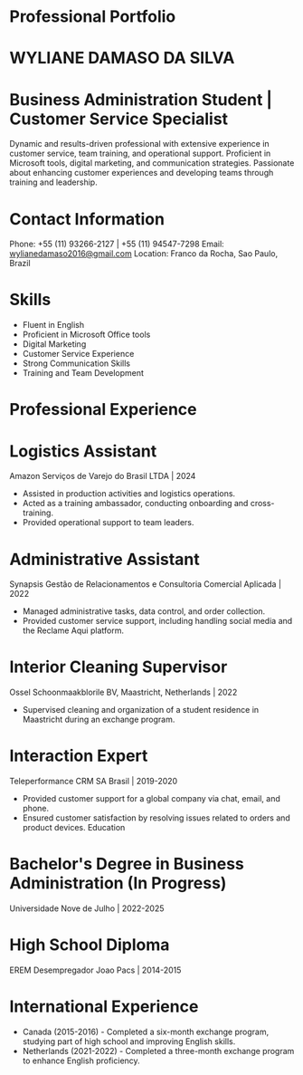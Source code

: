 # Professional Portfolio
# WYLIANE DAMASO DA SILVA

# Business Administration Student | Customer Service Specialist

Dynamic and results-driven professional with extensive experience in customer service, 
team training, and operational support. Proficient in Microsoft tools, digital marketing, and
communication strategies. 
Passionate about enhancing customer experiences and developing teams through training and
leadership.

# Contact Information
Phone: +55 (11) 93266-2127 | +55 (11) 94547-7298
Email: wylianedamaso2016@gmail.com
Location: Franco da Rocha, Sao Paulo, Brazil

# Skills
- Fluent in English
- Proficient in Microsoft Office tools
- Digital Marketing
- Customer Service Experience
- Strong Communication Skills
- Training and Team Development
  
# Professional Experience

# Logistics Assistant
Amazon Serviços de Varejo do Brasil LTDA | 2024
- Assisted in production activities and logistics operations.
- Acted as a training ambassador, conducting onboarding and cross-training.
- Provided operational support to team leaders.
  
# Administrative Assistant
Synapsis Gestão de Relacionamentos e Consultoria Comercial Aplicada | 2022
- Managed administrative tasks, data control, and order collection.
- Provided customer service support, including handling social media and the Reclame Aqui
platform.

# Interior Cleaning Supervisor
Ossel Schoonmaakblorile BV, Maastricht, Netherlands | 2022
- Supervised cleaning and organization of a student residence in Maastricht during an exchange
program.

# Interaction Expert
Teleperformance CRM SA Brasil | 2019-2020
- Provided customer support for a global company via chat, email, and phone.
- Ensured customer satisfaction by resolving issues related to orders and product devices.
Education

# Bachelor's Degree in Business Administration (In Progress)
Universidade Nove de Julho | 2022-2025
# High School Diploma
EREM Desempregador Joao Pacs | 2014-2015

# International Experience
- Canada (2015-2016) - Completed a six-month exchange program, studying part of high school and
improving English skills.
- Netherlands (2021-2022) - Completed a three-month exchange program to enhance English
proficiency.
